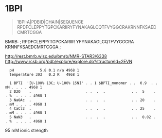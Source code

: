 1BPI
====


>1BPI:A|PDBID|CHAIN|SEQUENCE
RPDFCLEPPYTGPCKARIIRYFYNAKAGLCQTFVYGGCRAKRNNFKSAEDCMRTCGGA

BMRB: 
;
RPDFCLEPPYTGPCKARIIR
YFYNAKAGLCQTFVYGGCRA
KRNNFKSAEDCMRTCGGA
;




http://rest.bmrb.wisc.edu/bmrb/NMR-STAR3/6338
http://www.rcsb.org/pdb/explore/explore.do?structureId=2EVN


      pH            5.8 0.1 n/a 4968 1 
      temperature 303   0.2 K   4968 1 

      1 BPTI  '[U-100% 13C; U-100% 15N]' . . 1 $BPTI_monomer . .  0.9  . . mM . . . . 4968 1 
      2 D2O    .                         . .  .  .            . .  5    . . %  . . . . 4968 1 
      3 NaOAc  .                         . .  .  .            . . 20    . . mM . . . . 4968 1 
      4 CaCl2  .                         . .  .  .            . . 25    . . mM . . . . 4968 1 
      5 NaN3   .                         . .  .  .            . .  0.02 . . %  . . . . 4968 1 


95 mM ionic strength
